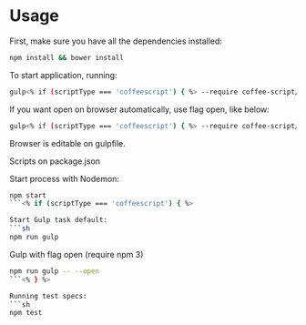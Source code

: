 # Usage

First, make sure you have all the dependencies installed:
```sh
npm install && bower install
```

To start application, running:

```sh
gulp<% if (scriptType === 'coffeescript') { %> --require coffee-script/register<% } %>
```

If you want open on browser automatically, use flag open, like below:
```sh
gulp<% if (scriptType === 'coffeescript') { %> --require coffee-script/register<% } %> --open
```
Browser is editable on gulpfile.


Scripts on package.json

Start process with Nodemon:
```sh
npm start
```<% if (scriptType === 'coffeescript') { %>

Start Gulp task default:
```sh
npm run gulp
```

Gulp with flag open (require npm 3)
```sh
npm run gulp -- --open
```<% } %>

Running test specs:
```sh
npm test
```
